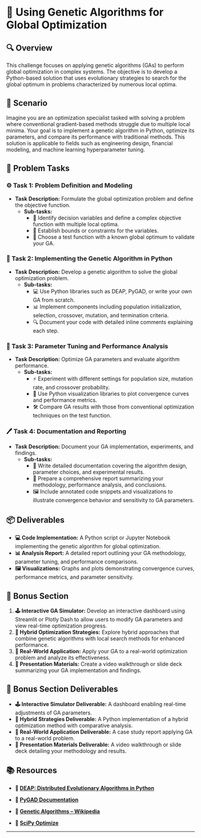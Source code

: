# 🧬 Using Genetic Algorithms for Global Optimization

## 🔍 Overview
This challenge focuses on applying genetic algorithms (GAs) to perform global optimization in complex systems. The objective is to develop a Python-based solution that uses evolutionary strategies to search for the global optimum in problems characterized by numerous local optima.

## 🚀 Scenario
Imagine you are an optimization specialist tasked with solving a problem where conventional gradient-based methods struggle due to multiple local minima. Your goal is to implement a genetic algorithm in Python, optimize its parameters, and compare its performance with traditional methods. This solution is applicable to fields such as engineering design, financial modeling, and machine learning hyperparameter tuning.

## 📝 Problem Tasks

### ⚙️ Task 1: Problem Definition and Modeling
- **Task Description:** Formulate the global optimization problem and define the objective function.
  - **Sub-tasks:**
    - 📐 Identify decision variables and define a complex objective function with multiple local optima.
    - 🧮 Establish bounds or constraints for the variables.
    - 🔧 Choose a test function with a known global optimum to validate your GA.

### 🔬 Task 2: Implementing the Genetic Algorithm in Python
- **Task Description:** Develop a genetic algorithm to solve the global optimization problem.
  - **Sub-tasks:**
    - 💻 Use Python libraries such as DEAP, PyGAD, or write your own GA from scratch.
    - 📊 Implement components including population initialization, selection, crossover, mutation, and termination criteria.
    - 🔍 Document your code with detailed inline comments explaining each step.

### 🔧 Task 3: Parameter Tuning and Performance Analysis
- **Task Description:** Optimize GA parameters and evaluate algorithm performance.
  - **Sub-tasks:**
    - ⚡ Experiment with different settings for population size, mutation rate, and crossover probability.
    - 🔄 Use Python visualization libraries to plot convergence curves and performance metrics.
    - 🛠️ Compare GA results with those from conventional optimization techniques on the test function.

### 🖊️ Task 4: Documentation and Reporting
- **Task Description:** Document your GA implementation, experiments, and findings.
  - **Sub-tasks:**
    - 📄 Write detailed documentation covering the algorithm design, parameter choices, and experimental results.
    - 📝 Prepare a comprehensive report summarizing your methodology, performance analysis, and conclusions.
    - 🖼️ Include annotated code snippets and visualizations to illustrate convergence behavior and sensitivity to GA parameters.

## 📦 Deliverables
- **💻 Code Implementation:** A Python script or Jupyter Notebook implementing the genetic algorithm for global optimization.
- **📊 Analysis Report:** A detailed report outlining your GA methodology, parameter tuning, and performance comparisons.
- **🖼️ Visualizations:** Graphs and plots demonstrating convergence curves, performance metrics, and parameter sensitivity.

## 🎁 Bonus Section
1. **🕹️ Interactive GA Simulator:** Develop an interactive dashboard using Streamlit or Plotly Dash to allow users to modify GA parameters and view real-time optimization progress.
2. **🧮 Hybrid Optimization Strategies:** Explore hybrid approaches that combine genetic algorithms with local search methods for enhanced performance.
3. **🔄 Real-World Application:** Apply your GA to a real-world optimization problem and analyze its effectiveness.
4. **🎥 Presentation Materials:** Create a video walkthrough or slide deck summarizing your GA implementation and findings.

## 🏅 Bonus Section Deliverables
- **🕹️ Interactive Simulator Deliverable:** A dashboard enabling real-time adjustments of GA parameters.
- **🧮 Hybrid Strategies Deliverable:** A Python implementation of a hybrid optimization method with comparative analysis.
- **🔄 Real-World Application Deliverable:** A case study report applying GA to a real-world problem.
- **🎥 Presentation Materials Deliverable:** A video walkthrough or slide deck detailing your methodology and results.

## 📚 Resources
- **🔗 [DEAP: Distributed Evolutionary Algorithms in Python](https://deap.readthedocs.io/en/master/)**

- **🔗 [PyGAD Documentation](https://pygad.readthedocs.io/en/latest/)**

- **🔗 [Genetic Algorithms – Wikipedia](https://en.wikipedia.org/wiki/Genetic_algorithm)**

- **🔗 [SciPy Optimize](https://docs.scipy.org/doc/scipy/reference/optimize.html)**

---

